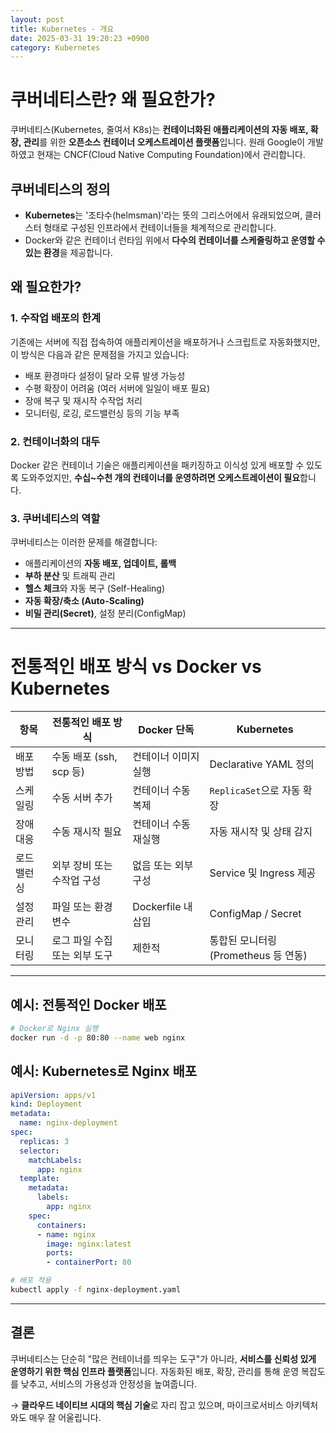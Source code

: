 ```yaml
---
layout: post
title: Kubernetes - 개요
date: 2025-03-31 19:20:23 +0900
category: Kubernetes
---
```

# 쿠버네티스란? 왜 필요한가?

쿠버네티스(Kubernetes, 줄여서 K8s)는 **컨테이너화된 애플리케이션의 자동 배포, 확장, 관리**를 위한 **오픈소스 컨테이너 오케스트레이션 플랫폼**입니다. 원래 Google이 개발하였고 현재는 CNCF(Cloud Native Computing Foundation)에서 관리합니다.

## 쿠버네티스의 정의

- **Kubernetes**는 '조타수(helmsman)'라는 뜻의 그리스어에서 유래되었으며, 클러스터 형태로 구성된 인프라에서 컨테이너들을 체계적으로 관리합니다.
- Docker와 같은 컨테이너 런타임 위에서 **다수의 컨테이너를 스케줄링하고 운영할 수 있는 환경**을 제공합니다.

## 왜 필요한가?

### 1. 수작업 배포의 한계

기존에는 서버에 직접 접속하여 애플리케이션을 배포하거나 스크립트로 자동화했지만, 이 방식은 다음과 같은 문제점을 가지고 있습니다:

- 배포 환경마다 설정이 달라 오류 발생 가능성
- 수평 확장이 어려움 (여러 서버에 일일이 배포 필요)
- 장애 복구 및 재시작 수작업 처리
- 모니터링, 로깅, 로드밸런싱 등의 기능 부족

### 2. 컨테이너화의 대두

Docker 같은 컨테이너 기술은 애플리케이션을 패키징하고 이식성 있게 배포할 수 있도록 도와주었지만, **수십~수천 개의 컨테이너를 운영하려면 오케스트레이션이 필요**합니다.

### 3. 쿠버네티스의 역할

쿠버네티스는 이러한 문제를 해결합니다:

- 애플리케이션의 **자동 배포, 업데이트, 롤백**
- **부하 분산** 및 트래픽 관리
- **헬스 체크**와 자동 복구 (Self-Healing)
- **자동 확장/축소 (Auto-Scaling)**
- **비밀 관리(Secret)**, 설정 분리(ConfigMap)

---

# 전통적인 배포 방식 vs Docker vs Kubernetes

| 항목 | 전통적인 배포 방식 | Docker 단독 | Kubernetes |
|------|------------------|--------------|-------------|
| 배포 방법 | 수동 배포 (ssh, scp 등) | 컨테이너 이미지 실행 | Declarative YAML 정의 |
| 스케일링 | 수동 서버 추가 | 컨테이너 수동 복제 | `ReplicaSet`으로 자동 확장 |
| 장애 대응 | 수동 재시작 필요 | 컨테이너 수동 재실행 | 자동 재시작 및 상태 감지 |
| 로드밸런싱 | 외부 장비 또는 수작업 구성 | 없음 또는 외부 구성 | Service 및 Ingress 제공 |
| 설정 관리 | 파일 또는 환경 변수 | Dockerfile 내 삽입 | ConfigMap / Secret |
| 모니터링 | 로그 파일 수집 또는 외부 도구 | 제한적 | 통합된 모니터링 (Prometheus 등 연동) |

---

## 예시: 전통적인 Docker 배포

```bash
# Docker로 Nginx 실행
docker run -d -p 80:80 --name web nginx
```

## 예시: Kubernetes로 Nginx 배포

```yaml
apiVersion: apps/v1
kind: Deployment
metadata:
  name: nginx-deployment
spec:
  replicas: 3
  selector:
    matchLabels:
      app: nginx
  template:
    metadata:
      labels:
        app: nginx
    spec:
      containers:
      - name: nginx
        image: nginx:latest
        ports:
        - containerPort: 80
```

```bash
# 배포 적용
kubectl apply -f nginx-deployment.yaml
```

---

## 결론

쿠버네티스는 단순히 "많은 컨테이너를 띄우는 도구"가 아니라, **서비스를 신뢰성 있게 운영하기 위한 핵심 인프라 플랫폼**입니다. 자동화된 배포, 확장, 관리를 통해 운영 복잡도를 낮추고, 서비스의 가용성과 안정성을 높여줍니다.

→ **클라우드 네이티브 시대의 핵심 기술**로 자리 잡고 있으며, 마이크로서비스 아키텍처와도 매우 잘 어울립니다.